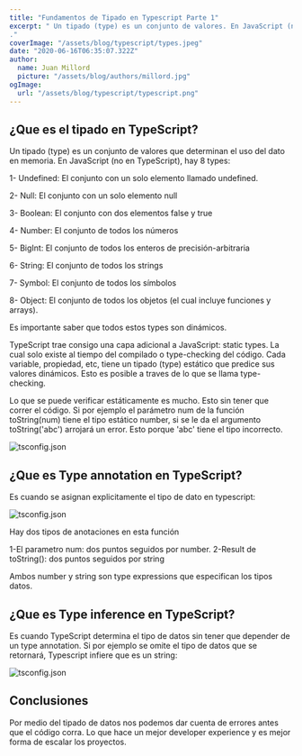 ```yaml
---
title: "Fundamentos de Tipado en Typescript Parte 1"
excerpt: " Un tipado (type) es un conjunto de valores. En JavaScript (no en TypeScript), hay 8 types...
."
coverImage: "/assets/blog/typescript/types.jpeg"
date: "2020-06-16T06:35:07.322Z"
author:
  name: Juan Millord
  picture: "/assets/blog/authors/millord.jpg"
ogImage:
  url: "/assets/blog/typescript/typescript.png"
---
```


## ¿Que es el tipado en TypeScript?

Un tipado (type) es un conjunto de valores que determinan el uso del dato en memoria. En JavaScript (no en TypeScript), hay 8 types:

1- Undefined: El conjunto con un solo elemento llamado undefined.

2- Null: El conjunto con un solo elemento null

3- Boolean: El conjunto con dos elementos false y true

4- Number: El conjunto de todos los números

5- BigInt: El conjunto de todos los enteros de precisión-arbitraria

6- String: El conjunto de todos los strings

7- Symbol: El conjunto de todos los símbolos

8- Object: El conjunto de todos los objetos (el cual incluye funciones y arrays).

Es importante saber que todos estos types son dinámicos.

TypeScript trae consigo una capa adicional a JavaScript: static types. La cual solo existe al tiempo del compilado o type-checking del código. Cada variable, propiedad, etc, tiene un tipado (type) estático que predice sus valores dinámicos. Esto es posible a traves de lo que se llama type-checking.

Lo que se puede verificar estáticamente es mucho. Esto sin tener que correr el código. Si por ejemplo el parámetro num de la función toString(num) tiene el tipo estático number, si se le da el argumento toString('abc') arrojará un error. Esto porque 'abc' tiene el tipo incorrecto.

![tsconfig.json](/assets/blog/typescript/tipado.png)

## ¿Que es Type annotation en TypeScript?

Es cuando se asignan explicitamente el tipo de dato en typescript:

![tsconfig.json](/assets/blog/typescript/annotation.png)

Hay dos tipos de anotaciones en esta función

1-El parametro num: dos puntos seguidos por number.
2-Result de toString(): dos puntos seguidos por string

Ambos number y string son type expressions que especifican los tipos datos.

## ¿Que es Type inference en TypeScript?

Es cuando TypeScript determina el tipo de datos sin tener que depender de un type annotation. Si por ejemplo se omite el tipo de datos que se retornará, Typescript infiere que es un string:

![tsconfig.json](/assets/blog/typescript/inference.png)

## Conclusiones

Por medio del tipado de datos nos podemos dar cuenta de errores antes que
el código corra. Lo que hace un mejor developer experience y es mejor forma de escalar los proyectos.
